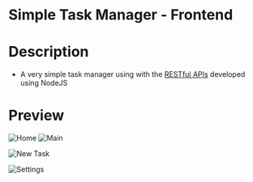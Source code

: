 # Simple Task Manager - Frontend

# Description

- A very simple task manager using with the [RESTful APIs](https://github.com/EugeneYo/task-manager-backend) developed using NodeJS

# Preview

![Home](https://user-images.githubusercontent.com/31185780/135414156-992e16eb-43fd-49db-804e-7545e0c021fa.png)
![Main](https://user-images.githubusercontent.com/31185780/135414145-63dc2f20-a3da-413c-909a-12cc0d9483a5.png)

![New Task](https://user-images.githubusercontent.com/31185780/135414150-fee52d1e-841b-49c9-aa2d-31766e132638.png)

![Settings](https://user-images.githubusercontent.com/31185780/135414154-f85340b5-a434-4adc-88e9-1ce5630508cb.png)
